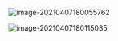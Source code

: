 ![image-20210407180055762](README.assets/image-20210407180055762.png)



![image-20210407180115035](README.assets/image-20210407180115035.png)
